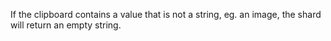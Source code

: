 If the clipboard contains a value that is not a string, eg. an image, the shard will return an empty string.